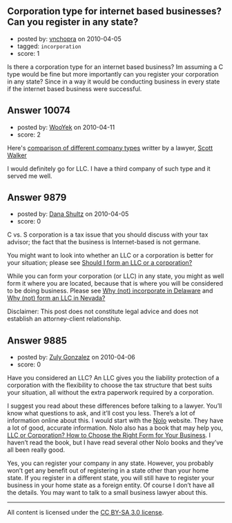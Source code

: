 ## Corporation type for internet based businesses? Can you register in any state?

- posted by: [vnchopra](https://stackexchange.com/users/-1/2821-vnchopra) on 2010-04-05
- tagged: `incorporation`
- score: 1

Is there a corporation type for an internet based business? Im assuming a C type would be fine but more importantly can you register your corporation in any state? Since in a way it would be conducting business in every state if the internet based business were successful.


## Answer 10074

- posted by: [WooYek](https://stackexchange.com/users/-1/3061-wooyek) on 2010-04-11
- score: 2

<p>Here's <a href="http://www.quicksprout.com/2010/03/31/beginners-guide-to-corporate-entities/" rel="nofollow">comparison of different company types</a> writter by a lawyer, <a href="http://walkercorporatelaw.com/about-the-founder/" rel="nofollow">Scott Walker</a></p>

<p>I would definitely go for LLC. I have a third company of such type and it served me well.</p>



## Answer 9879

- posted by: [Dana Shultz](https://stackexchange.com/users/-1/1841-dana-shultz) on 2010-04-05
- score: 0

<p>C vs. S corporation is a tax issue that you should discuss with your tax advisor; the fact that the business is Internet-based is not germane.</p>

<p>You might want to look into whether an LLC or a corporation is better for your situation; please see <a href="http://danashultz.com/blog/2009/08/14/should-i-form-an-llc-or-a-corporation/" rel="nofollow">Should I form an LLC or a corporation?</a></p>

<p>While you can form your corporation (or LLC) in any state, you might as well form it where you are located, because that is where you will be considered to be doing business. Please see <a href="http://danashultz.com/blog/2009/04/29/why-not-incorporate-in-delaware/" rel="nofollow">Why (not) incorporate in Delaware</a> and <a href="http://danashultz.com/blog/2009/10/01/why-not-form-an-llc-in-nevada/" rel="nofollow">Why (not) form an LLC in Nevada?</a></p>

<p>Disclaimer: This post does not constitute legal advice and does not establish an attorney-client relationship.</p>



## Answer 9885

- posted by: [Zuly Gonzalez](https://stackexchange.com/users/-1/2692-zuly-gonzalez) on 2010-04-06
- score: 0

<p>Have you considered an LLC? An LLC gives you the liability protection of a corporation with the flexibility to choose the tax structure that best suits your situation, all without the extra paperwork required by a corporation.</p>

<p>I suggest you read about these differences before talking to a lawyer. You’ll know what questions to ask, and it’ll cost you less. There’s a lot of information online about this. I would start with the <a href="http://www.nolo.com/legal-encyclopedia/business-structures/" rel="nofollow">Nolo</a> website. They have a lot of good, accurate information. Nolo also has a book that may help you, <a href="http://www.nolo.com/products/llc-or-corporation-CHENT.html" rel="nofollow">LLC or Corporation? How to Choose the Right Form for Your Business</a>. I haven’t read the book, but I have read several other Nolo books and they’ve all been really good.</p>

<p>Yes, you can register your company in any state. However, you probably won’t get any benefit out of registering in a state other than your home state. If you register in a different state, you will still have to register your business in your home state as a foreign entity. Of course I don’t have all the details. You may want to talk to a small business lawyer about this. </p>




---

All content is licensed under the [CC BY-SA 3.0 license](https://creativecommons.org/licenses/by-sa/3.0/).
